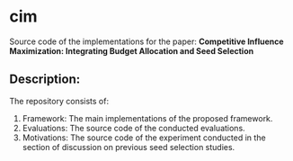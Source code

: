 # cim
Source code of the implementations for the paper:
**Competitive Influence Maximization: Integrating Budget Allocation and Seed Selection**

## Description:
The repository consists of:
1. Framework: The main implementations of the proposed framework.
2. Evaluations: The source code of the conducted evaluations.
3. Motivations: The source code of the experiment conducted in the section of discussion on previous seed selection studies.
